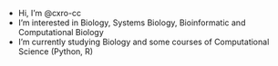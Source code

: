 - Hi, I’m @cxro-cc
- I’m interested in Biology, Systems Biology, Bioinformatic and Computational Biology
- I’m currently studying Biology and  some courses of Computational Science (Python, R)

<!---
cxro-cc/cxro-cc is a ✨ special ✨ repository because its `README.md` (this file) appears on your GitHub profile.
You can click the Preview link to take a look at your changes.
--->
